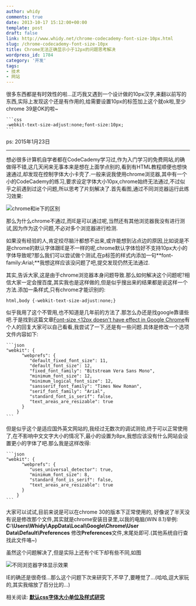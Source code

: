 ```yaml
---
author: whidy
comments: true
date: 2013-10-17 15:12:00+00:00
template: post
draft: false
link: http://www.whidy.net/chrome-codecademy-font-size-10px.html
slug: /chrome-codecademy-font-size-10px
title: Chrome无法正确显示小于12px的问题思考解决
wordpress_id: 1784
category: '开发'
tags:
- 技术
- 网站
---
```


很多东西都是有时效性的啦...正巧我又遇到一个设计做的10px汉字,来翻以前写的东西,实际上发现这个还是有作用的,给需要设置10px的标签加上这个就ok啦,至少chrome 39是OK的啦~

    
    ```css
    -webkit-text-size-adjust:none;font-size:10px;
    ```


ps: 2015年1月23日



* * *



想必很多计算机自学者都在CodeCademy学习过,作为入门学习的免费网站,的确做得不错,这几天闲来无事本来是想在上面学点别的,看到有HTML教程顺便也想快速通过,却发现在控制字体大小卡壳了.一般来说我使用chrome浏览器,其中有一个小的CodeCademy的练习,要求设定字体大小10px,chrome始终无法通过,不过似乎之前遇到过这个问题,所以思考了片刻解决了.首先看图,通过不同浏览器运行此练习效果:

![chrome和ie下的区别](https://www.whidy.net/wp-content/uploads/2013/10/CodeCademy-400x202.jpg)

<!-- more -->

那么为什么chrome不通过,而IE是可以通过呢,当然还有其他浏览器我没有进行测试,因为作为这个问题,不必对多个浏览器进行检测.

如果没有经验的人,肯定绞尽脑汁都想不出来,或许能想到沾点边的原因,比如说是不是chrome的默认字体跟IE是不一样的呢,chrome默认字体恰好不支持10px大小的字体导致呢?那么我们可以尝试做个测试,在p标签的样式内添加一句**font-family:Arial;**我想这样应该没问题了吧,提交发现仍然无法通过.

其实,告诉大家,这是由于chrome浏览器本身问题导致.那么如何解决这个问题呢?相信大家一定会搜百度,其实我也是这样做的,但是似乎搜出来的结果都是说这样一个方法.添加一条样式,只有chrome才能识别的:

    
    html,body {-webkit-text-size-adjust:none;}


似乎我用了这个不管用,也不知道是几年前的方法了.那怎么办还是找google靠谱些吧.于是找到这篇文章[Font-size <12px doesn't have effect in Google Chrome](http://stackoverflow.com/questions/2295095/font-size-12px-doesnt-have-effect-in-google-chrome)有个人的回复大家可以自己看看,我尝试了一下,还是有一些问题.具体是修改一个选项文件内容如下:

    
    ```json
    "webkit": {
          "webprefs": {
             "default_fixed_font_size": 11,
             "default_font_size": 12,
             "fixed_font_family": "Bitstream Vera Sans Mono",
             "minimum_font_size": 12,
             "minimum_logical_font_size": 12,
             "sansserif_font_family": "Times New Roman",
             "serif_font_family": "Arial",
             "standard_font_is_serif": false,
             "text_areas_are_resizable": true
          }
      	}
    ```


但是似乎这个是适应国外英文网站的,我经过无数次的调试测验,终于可以正常使用了,在不影响中文文字大小的情况下,最小的设置为8px,我想应该没有什么网站会设置更小的字体了吧.那么我是这样改得:

    
    ```json
    "webkit": {
          "webprefs": {
             "uses_universal_detector": true,
             "minimum_font_size": 8,
             "standard_font_is_serif": false,
             "text_areas_are_resizable": true
          }
      	}
    ```


大家可以试试,目前来说是可以在chrome 30的版本下正常使用的, 好像说了半天没有说是修改那个文件,其实就是chrome安装目录里,以我的电脑(WIN 8.1)举例:
**C:\Users\Whidy\AppData\Local\Google\Chrome\User Data\Default\Preferences**
修改**Preferences**文件,末尾处即可.(其他系统自行查找此文件咯~)

虽然这个问题解决了,但是实际上还有个IE下却有些不同,如图

![不同浏览器字体显示效果](https://www.whidy.net/wp-content/uploads/2013/10/fontsize-400x274.jpg)

IE的确还是很奇怪...那么这个问题下次来研究下,不早了,要睡觉了...(哈哈,逗大家玩的,其实我缩放了百分比的...)

相关阅读: **[默认css字体大小单位及样式研究](http://www.whidy.net/wp-admin/post.php?post=748&action=edit)**
